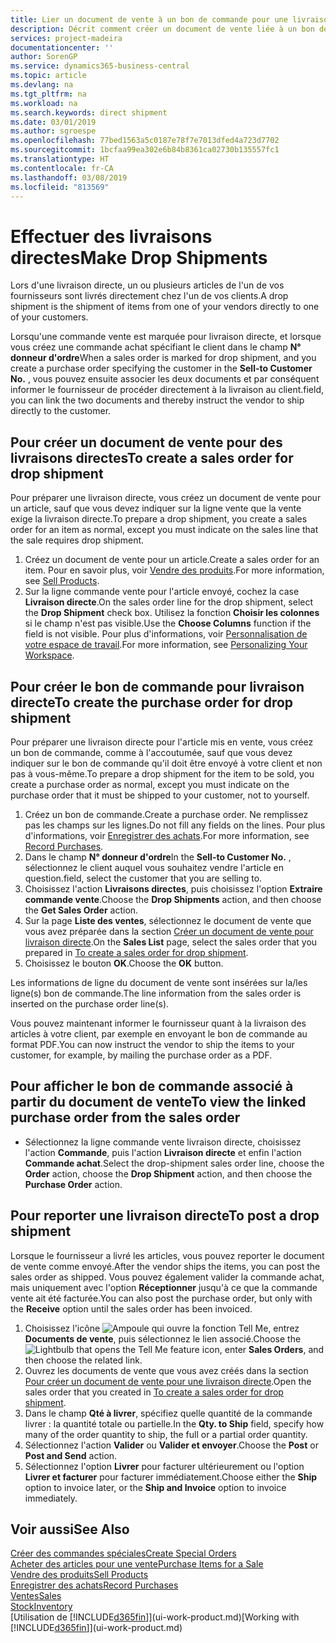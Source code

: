 ```yaml
---
title: Lier un document de vente à un bon de commande pour une livraison directe | Microsoft Docs
description: Décrit comment créer un document de vente liée à un bon de commande pour permettre la livraison directe du fournisseur au client.
services: project-madeira
documentationcenter: ''
author: SorenGP
ms.service: dynamics365-business-central
ms.topic: article
ms.devlang: na
ms.tgt_pltfrm: na
ms.workload: na
ms.search.keywords: direct shipment
ms.date: 03/01/2019
ms.author: sgroespe
ms.openlocfilehash: 77bed1563a5c0187e78f7e7013dfed4a723d7702
ms.sourcegitcommit: 1bcfaa99ea302e6b84b8361ca02730b135557fc1
ms.translationtype: HT
ms.contentlocale: fr-CA
ms.lasthandoff: 03/08/2019
ms.locfileid: "813569"
---
```

# <a name="make-drop-shipments"></a><span data-ttu-id="160a2-103">Effectuer des livraisons directes</span><span class="sxs-lookup"><span data-stu-id="160a2-103">Make Drop Shipments</span></span>
<span data-ttu-id="160a2-104">Lors d'une livraison directe, un ou plusieurs articles de l'un de vos fournisseurs sont livrés directement chez l'un de vos clients.</span><span class="sxs-lookup"><span data-stu-id="160a2-104">A drop shipment is the shipment of items from one of your vendors directly to one of your customers.</span></span>

<span data-ttu-id="160a2-105">Lorsqu'une commande vente est marquée pour livraison directe, et lorsque vous créez une commande achat spécifiant le client dans le champ **N° donneur d'ordre**</span><span class="sxs-lookup"><span data-stu-id="160a2-105">When a sales order is marked for drop shipment, and you create a purchase order specifying the customer in the **Sell-to Customer No.**</span></span> <span data-ttu-id="160a2-106">, vous pouvez ensuite associer les deux documents et par conséquent informer le fournisseur de procéder directement à la livraison au client.</span><span class="sxs-lookup"><span data-stu-id="160a2-106">field, you can link the two documents and thereby instruct the vendor to ship directly to the customer.</span></span>

## <a name="to-create-a-sales-order-for-drop-shipment"></a><span data-ttu-id="160a2-107">Pour créer un document de vente pour des livraisons directes</span><span class="sxs-lookup"><span data-stu-id="160a2-107">To create a sales order for drop shipment</span></span>
<span data-ttu-id="160a2-108">Pour préparer une livraison directe, vous créez un document de vente pour un article, sauf que vous devez indiquer sur la ligne vente que la vente exige la livraison directe.</span><span class="sxs-lookup"><span data-stu-id="160a2-108">To prepare a drop shipment, you create a sales order for an item as normal, except you must indicate on the sales line that the sale requires drop shipment.</span></span>

1. <span data-ttu-id="160a2-109">Créez un document de vente pour un article.</span><span class="sxs-lookup"><span data-stu-id="160a2-109">Create a sales order for an item.</span></span> <span data-ttu-id="160a2-110">Pour en savoir plus, voir [Vendre des produits](sales-how-sell-products.md).</span><span class="sxs-lookup"><span data-stu-id="160a2-110">For more information, see [Sell Products](sales-how-sell-products.md).</span></span>
2. <span data-ttu-id="160a2-111">Sur la ligne commande vente pour l'article envoyé, cochez la case **Livraison directe**.</span><span class="sxs-lookup"><span data-stu-id="160a2-111">On the sales order line for the drop shipment, select the **Drop Shipment** check box.</span></span> <span data-ttu-id="160a2-112">Utilisez la fonction **Choisir les colonnes** si le champ n'est pas visible.</span><span class="sxs-lookup"><span data-stu-id="160a2-112">Use the **Choose Columns** function if the field is not visible.</span></span> <span data-ttu-id="160a2-113">Pour plus d'informations, voir [Personnalisation de votre espace de travail](ui-personalization-user.md).</span><span class="sxs-lookup"><span data-stu-id="160a2-113">For more information, see [Personalizing Your Workspace](ui-personalization-user.md).</span></span>

## <a name="to-create-the-purchase-order-for-drop-shipment"></a><span data-ttu-id="160a2-114">Pour créer le bon de commande pour livraison directe</span><span class="sxs-lookup"><span data-stu-id="160a2-114">To create the purchase order for drop shipment</span></span>
<span data-ttu-id="160a2-115">Pour préparer une livraison directe pour l'article mis en vente, vous créez un bon de commande, comme à l'accoutumée, sauf que vous devez indiquer sur le bon de commande qu'il doit être envoyé à votre client et non pas à vous-même.</span><span class="sxs-lookup"><span data-stu-id="160a2-115">To prepare a drop shipment for the item to be sold, you create a purchase order as normal, except you must indicate on the purchase order that it must be shipped to your customer, not to yourself.</span></span>

1. <span data-ttu-id="160a2-116">Créez un bon de commande.</span><span class="sxs-lookup"><span data-stu-id="160a2-116">Create a purchase order.</span></span> <span data-ttu-id="160a2-117">Ne remplissez pas les champs sur les lignes.</span><span class="sxs-lookup"><span data-stu-id="160a2-117">Do not fill any fields on the lines.</span></span> <span data-ttu-id="160a2-118">Pour plus d'informations, voir [Enregistrer des achats](purchasing-how-record-purchases.md).</span><span class="sxs-lookup"><span data-stu-id="160a2-118">For more information, see [Record Purchases](purchasing-how-record-purchases.md).</span></span>
2. <span data-ttu-id="160a2-119">Dans le champ **N° donneur d'ordre**</span><span class="sxs-lookup"><span data-stu-id="160a2-119">In the **Sell-to Customer No.**</span></span> <span data-ttu-id="160a2-120">, sélectionnez le client auquel vous souhaitez vendre l'article en question.</span><span class="sxs-lookup"><span data-stu-id="160a2-120">field, select the customer that you are selling to.</span></span>
3. <span data-ttu-id="160a2-121">Choisissez l'action **Livraisons directes**, puis choisissez l'option **Extraire commande vente**.</span><span class="sxs-lookup"><span data-stu-id="160a2-121">Choose the **Drop Shipments** action, and then choose the **Get Sales Order** action.</span></span>
4. <span data-ttu-id="160a2-122">Sur la page **Liste des ventes**, sélectionnez le document de vente que vous avez préparée dans la section [Créer un document de vente pour livraison directe](sales-how-drop-shipment.md#to-create-a-sales-order-for-drop-shipment).</span><span class="sxs-lookup"><span data-stu-id="160a2-122">On the **Sales List** page, select the sales order that you prepared in [To create a sales order for drop shipment](sales-how-drop-shipment.md#to-create-a-sales-order-for-drop-shipment).</span></span>
5. <span data-ttu-id="160a2-123">Choisissez le bouton **OK**.</span><span class="sxs-lookup"><span data-stu-id="160a2-123">Choose the **OK** button.</span></span>

<span data-ttu-id="160a2-124">Les informations de ligne du document de vente sont insérées sur la/les ligne(s) bon de commande.</span><span class="sxs-lookup"><span data-stu-id="160a2-124">The line information from the sales order is inserted on the purchase order line(s).</span></span>

<span data-ttu-id="160a2-125">Vous pouvez maintenant informer le fournisseur quant à la livraison des articles à votre client, par exemple en envoyant le bon de commande au format PDF.</span><span class="sxs-lookup"><span data-stu-id="160a2-125">You can now instruct the vendor to ship the items to your customer, for example, by mailing the purchase order as a PDF.</span></span>     

## <a name="to-view-the-linked-purchase-order-from-the-sales-order"></a><span data-ttu-id="160a2-126">Pour afficher le bon de commande associé à partir du document de vente</span><span class="sxs-lookup"><span data-stu-id="160a2-126">To view the linked purchase order from the sales order</span></span>
* <span data-ttu-id="160a2-127">Sélectionnez la ligne commande vente livraison directe, choisissez l'action **Commande**, puis l'action **Livraison directe** et enfin l'action **Commande achat**.</span><span class="sxs-lookup"><span data-stu-id="160a2-127">Select the drop-shipment sales order line, choose the **Order** action, choose the **Drop Shipment** action, and then choose the **Purchase Order** action.</span></span>

## <a name="to-post-a-drop-shipment"></a><span data-ttu-id="160a2-128">Pour reporter une livraison directe</span><span class="sxs-lookup"><span data-stu-id="160a2-128">To post a drop shipment</span></span>
<span data-ttu-id="160a2-129">Lorsque le fournisseur a livré les articles, vous pouvez reporter le document de vente comme envoyé.</span><span class="sxs-lookup"><span data-stu-id="160a2-129">After the vendor ships the items, you can post the sales order as shipped.</span></span> <span data-ttu-id="160a2-130">Vous pouvez également valider la commande achat, mais uniquement avec l'option **Réceptionner** jusqu'à ce que la commande vente ait été facturée.</span><span class="sxs-lookup"><span data-stu-id="160a2-130">You can also post the purchase order, but only with the **Receive** option until the sales order has been invoiced.</span></span>

1. <span data-ttu-id="160a2-131">Choisissez l'icône ![Ampoule qui ouvre la fonction Tell Me](media/ui-search/search_small.png "Dites-moi ce que vous voulez faire"), entrez **Documents de vente**, puis sélectionnez le lien associé.</span><span class="sxs-lookup"><span data-stu-id="160a2-131">Choose the ![Lightbulb that opens the Tell Me feature](media/ui-search/search_small.png "Tell me what you want to do") icon, enter **Sales Orders**, and then choose the related link.</span></span>
2. <span data-ttu-id="160a2-132">Ouvrez les documents de vente que vous avez créés dans la section [Pour créer un document de vente pour une livraison directe]().</span><span class="sxs-lookup"><span data-stu-id="160a2-132">Open the sales order that you created in [To create a sales order for drop shipment]().</span></span>
3. <span data-ttu-id="160a2-133">Dans le champ **Qté à livrer**, spécifiez quelle quantité de la commande livrer : la quantité totale ou partielle.</span><span class="sxs-lookup"><span data-stu-id="160a2-133">In the **Qty. to Ship** field, specify how many of the order quantity to ship, the full or a partial order quantity.</span></span>
4. <span data-ttu-id="160a2-134">Sélectionnez l'action **Valider** ou **Valider et envoyer**.</span><span class="sxs-lookup"><span data-stu-id="160a2-134">Choose the **Post** or **Post and Send** action.</span></span>
5. <span data-ttu-id="160a2-135">Sélectionnez l'option **Livrer** pour facturer ultérieurement ou l'option **Livrer et facturer** pour facturer immédiatement.</span><span class="sxs-lookup"><span data-stu-id="160a2-135">Choose either the **Ship** option to invoice later, or the **Ship and Invoice** option to invoice immediately.</span></span>

## <a name="see-also"></a><span data-ttu-id="160a2-136">Voir aussi</span><span class="sxs-lookup"><span data-stu-id="160a2-136">See Also</span></span>
[<span data-ttu-id="160a2-137">Créer des commandes spéciales</span><span class="sxs-lookup"><span data-stu-id="160a2-137">Create Special Orders</span></span>](sales-how-to-create-special-orders.md)  
[<span data-ttu-id="160a2-138">Acheter des articles pour une vente</span><span class="sxs-lookup"><span data-stu-id="160a2-138">Purchase Items for a Sale</span></span>](purchasing-how-purchase-products-sale.md)  
[<span data-ttu-id="160a2-139">Vendre des produits</span><span class="sxs-lookup"><span data-stu-id="160a2-139">Sell Products</span></span>](sales-how-sell-products.md)  
[<span data-ttu-id="160a2-140">Enregistrer des achats</span><span class="sxs-lookup"><span data-stu-id="160a2-140">Record Purchases</span></span>](purchasing-how-record-purchases.md)  
[<span data-ttu-id="160a2-141">Ventes</span><span class="sxs-lookup"><span data-stu-id="160a2-141">Sales</span></span>](sales-manage-sales.md)  
[<span data-ttu-id="160a2-142">Stock</span><span class="sxs-lookup"><span data-stu-id="160a2-142">Inventory</span></span>](inventory-manage-inventory.md)  
<span data-ttu-id="160a2-143">[Utilisation de [!INCLUDE[d365fin](includes/d365fin_md.md)]](ui-work-product.md)</span><span class="sxs-lookup"><span data-stu-id="160a2-143">[Working with [!INCLUDE[d365fin](includes/d365fin_md.md)]](ui-work-product.md)</span></span>
